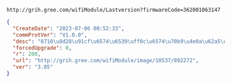 `http://grih.gree.com/wifiModule/Lastversion?firmwareCode=362001063147`

```json
{
  "CreateDate": "2023-07-06 00:52:33",
  "commProtVer": "V1.0.0",
  "desc": "8710\u8d28\u91cf\u6574\u6539\uff0c\u6574\u70b9\u4e0a\u62a5\u6539\u4e3a\u79bb\u6563\u4e0a\u62a5",
  "forcedUpgrade": 0,
  "r": 200,
  "url": "http://grih.gree.com/wifiModule/image/10537/892272",
  "ver": "3.05"
}
```
